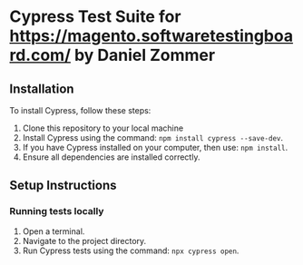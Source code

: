 # Cypress Test Suite for https://magento.softwaretestingboard.com/ by Daniel Zommer

## Installation
To install Cypress, follow these steps:
1. Clone this repository to your local machine 
2. Install Cypress using the command: `npm install cypress --save-dev`.
3. If you have Cypress installed on your computer, then use: `npm install`.
4. Ensure all dependencies are installed correctly.

## Setup Instructions
### Running tests locally
1. Open a terminal.
2. Navigate to the project directory.
3. Run Cypress tests using the command: `npx cypress open`.

